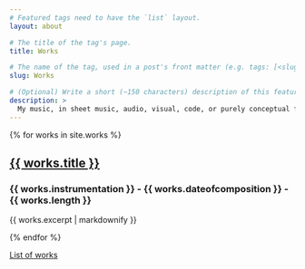 ```yaml
---
# Featured tags need to have the `list` layout.
layout: about

# The title of the tag's page.
title: Works

# The name of the tag, used in a post's front matter (e.g. tags: [<slug>]).
slug: Works

# (Optional) Write a short (~150 characters) description of this featured tag.
description: >
  My music, in sheet music, audio, visual, code, or purely conceptual forms.
---
```


{% for works in site.works %}
  <h2><a href="{{ works.url }}">{{ works.title }}</a></h2>
  <h3>{{ works.instrumentation }} - {{ works.dateofcomposition }} - {{ works.length }}</h3>
  <p>{{ works.excerpt | markdownify }}</p>
{% endfor %}

[List of works](/list-of-works)
